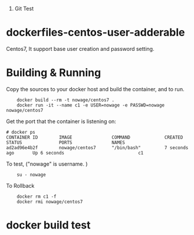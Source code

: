 1.	Git Test

dockerfiles-centos-user-adderable
=================================

Centos7, It support base user creation and password setting.

Building & Running
==================

Copy the sources to your docker host and build the container, and to run.

```
	docker build --rm -t nowage/centos7 .
	docker run -it --name c1 -e USER=nowage -e PASSWD=nowage nowage/centos7
```

Get the port that the container is listening on:

```
# docker ps
CONTAINER ID        IMAGE               COMMAND             CREATED             STATUS              PORTS               NAMES
ad2ad96e4b2f        nowage/centos7      "/bin/bash"         7 seconds ago       Up 6 seconds                            c1
```

To test, ("nowage" is username. )

```
	su - nowage
```

To Rollback

```
    docker rm c1 -f
    docker rmi nowage/centos7
```

docker build test
=================
